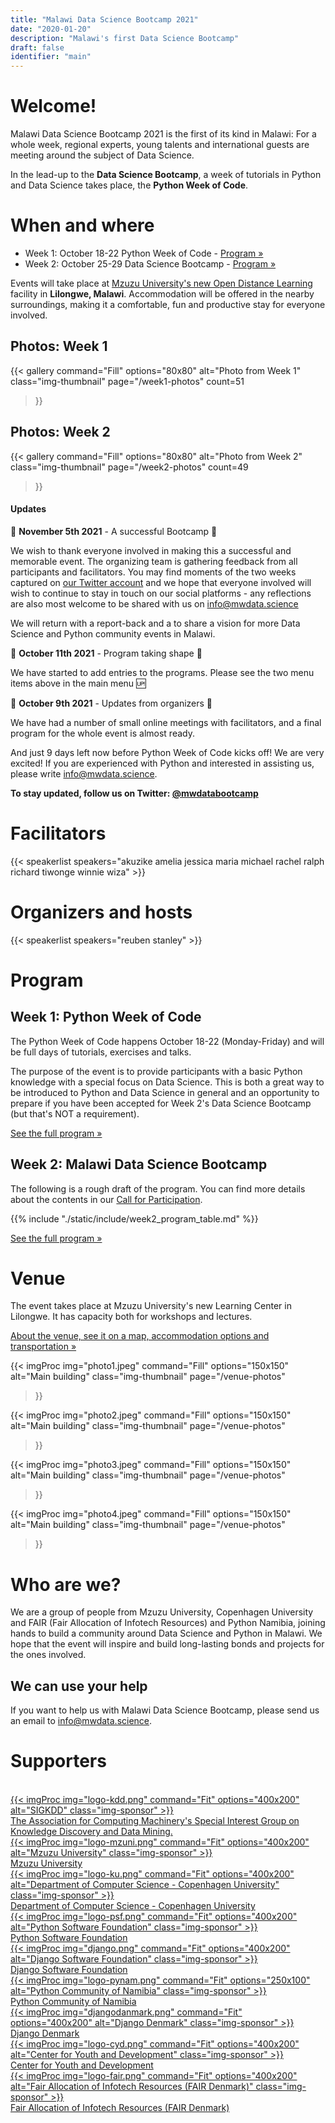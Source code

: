 ```yaml
---
title: "Malawi Data Science Bootcamp 2021"
date: "2020-01-20"
description: "Malawi's first Data Science Bootcamp"
draft: false
identifier: "main"
---
```


# Welcome!

Malawi Data Science Bootcamp 2021 is the first of its kind in Malawi: For a whole week, regional experts, young talents and international guests are meeting around the subject of Data Science.

In the lead-up to the **Data Science Bootcamp**, a week of tutorials in Python and Data Science takes place, the **Python Week of Code**.

# When and where

* Week 1: October 18-22 Python Week of Code - [Program »](/python-week-of-code/)
* Week 2: October 25-29 Data Science Bootcamp - [Program »](/program/)

Events will take place at [Mzuzu University's new Open Distance Learning](/venue/) facility in **Lilongwe, Malawi**. Accommodation will be offered in the nearby surroundings, making it a comfortable, fun and productive stay for everyone involved.

## Photos: Week 1

{{< gallery
command="Fill"
options="80x80"
alt="Photo from Week 1"
class="img-thumbnail"
page="/week1-photos"
count=51
>}}


## Photos: Week 2

{{< gallery
command="Fill"
options="80x80"
alt="Photo from Week 2"
class="img-thumbnail"
page="/week2-photos"
count=49
>}}

#### Updates

📢 **November 5th 2021** - A successful Bootcamp  📢

We wish to thank everyone involved in making this a successful and memorable event.
The organizing team is gathering feedback from all participants and facilitators.
You may find moments of the two weeks captured on [our Twitter account](https://twitter.com/mwdatabootcamp)
and we hope that everyone involved will wish to continue to stay in touch on our
social platforms - any reflections are also most welcome to be shared with us on
[info@mwdata.science](mailto:info@mwdata.science)

We will return with a report-back and a to share a vision for more Data Science
and Python community events in Malawi.


📢 **October 11th 2021** - Program taking shape  📢

We have started to add entries to the programs. Please see the two menu items above in the main menu 🆙


📢 **October 9th 2021** - Updates from organizers  📢

We have had a number of small online meetings with facilitators, and a final program for the whole event is almost ready.

And just 9 days left now before Python Week of Code kicks off! We are very excited! If you are experienced with Python and interested in assisting us, please write info@mwdata.science.

<div style="display: none">

📢 **August 24th 2021** - Python Week of Code program  📢

The headlines of the program for the Python Week of Code have been decided and are announced further down and in our [Call for Partipation](/cfp/).
Everything is well underway. If you have any questions, don't hesitate to reach out!

📢 **July 30th 2021** - Registration (Week 1) for Python Week of Code <strong>OPEN</strong> 📢

We are happy to announce that the registration for Python Week of Code is open, following the conclusion of the registration for Week 2.

📢 **June 30th 2021** - Registrations (Week 2) are closed 📢

In the coming weeks, we are sending out responses to everyone who have registered.
We have received just over 100 registrations. Thanks to everyone for your support!


📢 **June 11th 2021** - Adjustment in registration process 📢

Registration will close on <u>June 30th</u>. We have already received many requests, big
thanks to everyone for this support. Once all requests are processed, we will send out
invitations to apply for scholarship. We expect this to be around mid-July.

People who have already registered will receive a confirmation by email within the next week.

📢 **May 10th 2021** - Today, registrations have opened 📢<br>
📢 **May 9th 2021** - Facilitators for Week 2 have been announced 📢

</div>

<strong>To stay updated, follow us on Twitter: [@mwdatabootcamp](https://twitter.com/mwdatabootcamp)</strong>

# Facilitators

{{< speakerlist speakers="akuzike amelia jessica maria michael rachel ralph richard tiwonge winnie wiza" >}}

# Organizers and hosts

{{< speakerlist speakers="reuben stanley" >}}


# Program

## Week 1: Python Week of Code

The Python Week of Code happens October 18-22 (Monday-Friday) and will be full days of tutorials, exercises and talks.

The purpose of the event is to provide participants with a basic Python knowledge with a special focus on Data Science.
This is both a great way to be introduced to Python and Data Science in general and an opportunity to prepare if you
have been accepted for Week 2's Data Science Bootcamp (but that's NOT a requirement).

[See the full program »](/python-week-of-code/)

## Week 2: Malawi Data Science Bootcamp

The following is a rough draft of the program. You can find more details about the contents in our [Call for Participation](/cfp/).

{{% include "./static/include/week2_program_table.md" %}}

[See the full program »](/program/)

# Venue

The event takes place at Mzuzu University's new Learning Center in Lilongwe. It has capacity both for workshops and lectures.

[About the venue, see it on a map, accommodation options and transportation »](/venue)

{{< imgProc
img="photo1.jpeg"
command="Fill"
options="150x150"
alt="Main building"
class="img-thumbnail"
page="/venue-photos"
>}}

{{< imgProc
img="photo2.jpeg"
command="Fill"
options="150x150"
alt="Main building"
class="img-thumbnail"
page="/venue-photos"
>}}

{{< imgProc
img="photo3.jpeg"
command="Fill"
options="150x150"
alt="Main building"
class="img-thumbnail"
page="/venue-photos"
>}}

{{< imgProc
img="photo4.jpeg"
command="Fill"
options="150x150"
alt="Main building"
class="img-thumbnail"
page="/venue-photos"
>}}

<div style="clear: both"></div>

# Who are we?

We are a group of people from Mzuzu University, Copenhagen University and FAIR (Fair Allocation of Infotech Resources) and Python Namibia, joining hands to build a community around Data Science and Python in Malawi. We hope that the event will inspire and build long-lasting bonds and projects for the ones involved.

## We can use your help

If you want to help us with Malawi Data Science Bootcamp, please send us an email to
[info@mwdata.science](mailto:info@mwdata.science).


# Supporters
<br>

<div class="sponsor-cards">

<div class="sponsor-card">
<a href="https://kdd.org" target="_blank" class="sponsor">
<div class="sponsor-img">
{{< imgProc
img="logo-kdd.png"
command="Fit"
options="400x200"
alt="SIGKDD"
class="img-sponsor"
>}}
</div>
<div class="sponsor-card-text">
The Association for Computing Machinery's Special Interest Group on Knowledge Discovery and Data Mining.
</div>
</a>
</div>

<div class="sponsor-card">
<a href="https://www.mzuni.ac.mw/" target="_blank" class="sponsor">
<div class="sponsor-img">
{{< imgProc
img="logo-mzuni.png"
command="Fit"
options="400x200"
alt="Mzuzu University"
class="img-sponsor"
>}}
</div>
<div class="sponsor-card-text">
Mzuzu University
</div>
</a>
</div>

<div class="sponsor-card">
<a href="https://di.ku.dk/" target="_blank" class="sponsor">
<div class="sponsor-img">
{{< imgProc
img="logo-ku.png"
command="Fit"
options="400x200"
alt="Department of Computer Science - Copenhagen University"
class="img-sponsor"
>}}
</div>
<div class="sponsor-card-text">
Department of Computer Science - Copenhagen University
</div>
</a>

</div>

<div class="sponsor-card">
<a href="https://www.python.org/psf-landing/" target="_blank" class="sponsor">
<div class="sponsor-img">
{{< imgProc
img="logo-psf.png"
command="Fit"
options="400x200"
alt="Python Software Foundation"
class="img-sponsor"
>}}
</div>
<div class="sponsor-card-text">
Python Software Foundation
</div>
</a>

</div>

<div class="sponsor-card">
<a href="https://www.djangoproject.com/foundation/" target="_blank" class="sponsor">
<div class="sponsor-img">
{{< imgProc
img="django.png"
command="Fit"
options="400x200"
alt="Django Software Foundation"
class="img-sponsor"
>}}
</div>
<div class="sponsor-card-text">
Django Software Foundation
</div>
</a>

</div>

<div class="sponsor-card">
<a href="https://pynamibia.herokuapp.com/" target="_blank" class="sponsor">
<div class="sponsor-img">
{{< imgProc
img="logo-pynam.png"
command="Fit"
options="250x100"
alt="Python Community of Namibia"
class="img-sponsor"
>}}
</div>
<div class="sponsor-card-text">
Python Community of Namibia
</div>
</a>

</div>

<div class="sponsor-card">
<a href="https://www.django-denmark.org/" target="_blank" class="sponsor">
<div class="sponsor-img">
{{< imgProc
img="djangodanmark.png"
command="Fit"
options="400x200"
alt="Django Denmark"
class="img-sponsor"
>}}
</div>
<div class="sponsor-card-text">
Django Denmark
</div>
</a>

</div>

<div class="sponsor-card">
<a href="https://www.cydmalawi.org/" target="_blank" class="sponsor">
<div class="sponsor-img">
{{< imgProc
img="logo-cyd.png"
command="Fit"
options="400x200"
alt="Center for Youth and Development"
class="img-sponsor"
>}}
</div>
<div class="sponsor-card-text">
Center for Youth and Development
</div>
</a>

</div>


<div class="sponsor-card">
<a href="https://www.fairdanmark.dk/en/" target="_blank" class="sponsor">
<div class="sponsor-img">
{{< imgProc
img="logo-fair.png"
command="Fit"
options="400x200"
alt="Fair Allocation of Infotech Resources (FAIR Denmark)"
class="img-sponsor"
>}}
</div>
<div class="sponsor-card-text">
Fair Allocation of Infotech Resources (FAIR Denmark)
</div>
</a>
</div>

</div>

